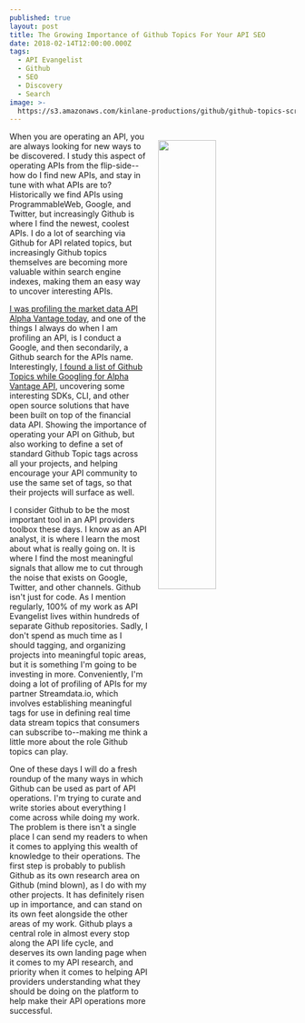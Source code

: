 ```yaml
---
published: true
layout: post
title: The Growing Importance of Github Topics For Your API SEO
date: 2018-02-14T12:00:00.000Z
tags:
  - API Evangelist
  - Github
  - SEO
  - Discovery
  - Search
image: >-
  https://s3.amazonaws.com/kinlane-productions/github/github-topics-screenshot.png
---
```

<p><img src="https://s3.amazonaws.com/kinlane-productions/github/github-topics-screenshot.png" align="right" width="45%" style="padding: 15px;" /></p>When you are operating an API, you are always looking for new ways to be discovered. I study this aspect of operating APIs from the flip-side--how do I find new APIs, and stay in tune with what APIs are to? Historically we find APIs using ProgrammableWeb, Google, and Twitter, but increasingly Github is where I find the newest, coolest APIs. I do a lot of searching via Github for API related topics, but increasingly Github topics themselves are becoming more valuable within search engine indexes, making them an easy way to uncover interesting APIs.

[I was profiling the market data API Alpha Vantage today](https://streamdata.io/blog/robust-market-data-apis-alphavantage/), and one of the things I always do when I am profiling an API, is I conduct a Google, and then secondarily, a Github search for the APIs name. Interestingly, [I found a list of Github Topics while Googling for Alpha Vantage API](https://github.com/topics/alpha-vantage), uncovering some interesting SDKs, CLI, and other open source solutions that have been built on top of the financial data API. Showing the importance of operating your API on Github, but also working to define a set of standard Github Topic tags across all your projects, and helping encourage your API community to use the same set of tags, so that their projects will surface as well. 

I consider Github to be the most important tool in an API providers toolbox these days. I know as an API analyst, it is where I learn the most about what is really going on. It is where I find the most meaningful signals that allow me to cut through the noise that exists on Google, Twitter, and other channels. Github isn't just for code. As I mention regularly, 100% of my work as API Evangelist lives within hundreds of separate Github repositories. Sadly, I don't spend as much time as I should tagging, and organizing projects into meaningful topic areas, but it is something I'm going to be investing in more. Conveniently, I'm doing a lot of profiling of APIs for my partner Streamdata.io, which involves establishing meaningful tags for use in defining real time data stream topics that consumers can subscribe to--making me think a little more about the role Github topics can play.

One of these days I will do a fresh roundup of the many ways in which Github can be used as part of API operations. I'm trying to curate and write stories about everything I come across while doing my work. The problem is there isn't a single place I can send my readers to when it comes to applying this wealth of knowledge to their operations. The first step is probably to publish Github as its own research area on Github (mind blown), as I do with my other projects. It has definitely risen up in importance, and can stand on its own feet alongside the other areas of my work. Github plays a central role in almost every stop along the API life cycle, and deserves its own landing page when it comes to my API research, and priority when it comes to helping API providers understanding what they should be doing on the platform to help make their API operations more successful.
